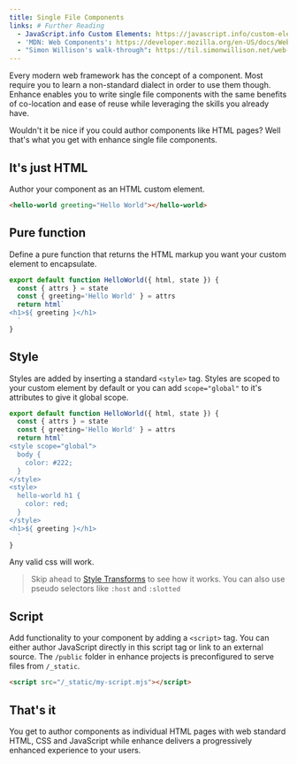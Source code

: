 ```yaml
---
title: Single File Components
links: # Further Reading
  - JavaScript.info Custom Elements: https://javascript.info/custom-elements
  - 'MDN: Web Components': https://developer.mozilla.org/en-US/docs/Web/Web_Components
  - "Simon Willison's walk-through": https://til.simonwillison.net/web-components/understanding-single-file-web-component
---
```


Every modern web framework has the concept of a component. Most require you to learn a non-standard dialect in order to use them though. Enhance enables you to write single file components with the same benefits of co-location and ease of reuse while leveraging the skills you already have.

Wouldn't it be nice if you could author components like HTML pages? Well that's what you get with enhance single file components.

## It's just HTML

Author your component as an HTML custom element.
```html
<hello-world greeting="Hello World"></hello-world>
```

## Pure function

Define a pure function that returns the HTML markup you want your custom element to encapsulate.

```javascript
export default function HelloWorld({ html, state }) {
  const { attrs } = state
  const { greeting='Hello World' } = attrs
  return html`
<h1>${ greeting }</h1>
  `
}

```

## Style

Styles are added by inserting a standard `<style>` tag.
Styles are scoped to your custom element by default or you can add `scope="global"` to it's attributes to give it global scope.
```javascript
export default function HelloWorld({ html, state }) {
  const { attrs } = state
  const { greeting='Hello World' } = attrs
  return html`
<style scope="global">
  body {
    color: #222;
  }
</style>
<style>
  hello-world h1 {
    color: red;
  }
</style>
<h1>${ greeting }</h1>
  `
}

```
Any valid css will work.

> Skip ahead to [Style Transforms](/docs/learn/features/css-transforms) to see how it works. You can also use pseudo selectors like `:host` and `:slotted`


## Script

Add functionality to your component by adding a `<script>` tag.
You can either author JavaScript directly in this script tag or link to an external source.
The `/public` folder in enhance projects is preconfigured to serve files from `/_static`.

```html
<script src="/_static/my-script.mjs"></script>
```

## That's it
You get to author components as individual HTML pages with web standard HTML, CSS and JavaScript while enhance delivers a progressively enhanced experience to your users.

